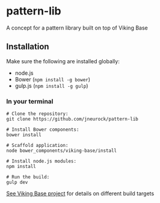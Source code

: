 # pattern-lib

A concept for a pattern library built on top of Viking Base

## Installation

Make sure the following are installed globally:

* node.js
* Bower (`npm install -g bower`)
* gulp.js (`npm install -g gulp`)

### In your terminal

```
# Clone the repository:
git clone https://github.com/jneurock/pattern-lib

# Install Bower components:
bower install

# Scaffold application:
node bower_components/viking-base/install

# Install node.js modules:
npm install

# Run the build:
gulp dev
```

[See Viking Base project](https://github.com/jneurock/viking-base) for details on different build targets